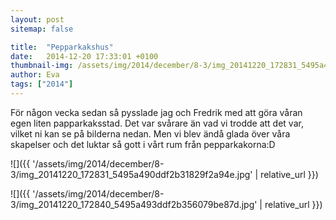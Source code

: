 ```yaml
---
layout: post
sitemap: false

title:  "Pepparkakshus"
date:   2014-12-20 17:33:01 +0100
thumbnail-img: /assets/img/2014/december/8-3/img_20141220_172831_5495a490ddf2b31829f2a94e.jpg
author: Eva
tags: ["2014"]
---
```


För någon vecka sedan så pysslade jag och Fredrik med att göra våran egen liten papparkaksstad. Det var svårare än vad vi trodde att det var, vilket ni kan se på bilderna nedan. Men vi blev ändå glada över våra skapelser och det luktar så gott i vårt rum från pepparkakorna:D

![]({{ '/assets/img/2014/december/8-3/img_20141220_172831_5495a490ddf2b31829f2a94e.jpg'  | relative_url }})

![]({{ '/assets/img/2014/december/8-3/img_20141220_172840_5495a493ddf2b356079be87d.jpg'  | relative_url }})

